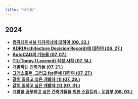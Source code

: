 ```yaml
---
title: "생각들"
---
```


## 2024
<div class="grid cards" markdown>

-   [__컴퓨테이셔널 디자이너에 대하여 (06. 23.)__](./2024/0623.md)
-   [__ADR(Architecture Decision Record)에 대하여 (06. 27.)__](./2024/0627.md)
-   [__AutoCAD의 기능들 (07. 07.)__](./2024/0707.md)
-   [__TIL(Today I Learned) 작성 시작 (07. 14.)__](./2024/0714.md)
-   [__개발하는 건축가들 (07. 21.)__](./2024/0721.md)
-   [__그래스호퍼, 그리고 for문에 대하여 (07. 27.)__](./2024/0727.md)
-   [__같이 일하고 싶은 개발자 (1) (07. 29.)__](./2024/0729.md)
-   [__같이 일하고 싶은 개발자 (2) (07. 31.)__](./2024/0731.md)
-   [__개발을 공부하고 싶은 건축가들을 위한 스킬트리 - 도입부 (08. 03.)__](./2024/0803.md)

</div>
